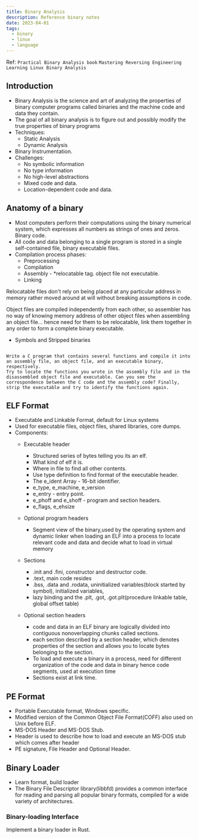 ```yaml
---
title: Binary Analysis
description: Reference binary notes
date: 2023-04-01
tags:
  - binary
  - linux
  - language
---
```

Ref:
`Practical Binary Analysis book`
`Mastering Reversing Engineering`
`Learning Linux Binary Analysis`

## Introduction

- Binary Analysis is the science and art of analyzing the properties of binary computer programs called binaries and the machine code and data they contain.
- The goal of all binary analysis is to figure out and possibly modify the true properties of binary programs
- Techniques: 
  - Static Analysis
  - Dynamic Analysis
- Binary Instrumentation.
- Challenges:
  - No symbolic information
  - No type information
  - No high-level abstractions
  - Mixed code and data.
  - Location-dependent code and data.

## Anatomy of a binary

- Most computers perform their computations using the binary numerical system, which expresses all numbers as strings of ones and zeros. Binary code.
- All code and data belonging to a single program is stored in a single self-contained file, binary executable files.
- Compilation process phases:
  - Preprocessing
  - Compilation
  - Assembly - *relocatable tag. object file not executable.
  - Linking
  
Relocatable files don't rely on being placed at any particular address in memory rather moved around at will without breaking assumptions in code.

Object files are compiled independently from each other, so assembler has no way of knowing memory address of other object files when assembling an object file...
hence need for them to be relocatable, link them together in any order to form a complete binary executable.

- Symbols and Stripped binaries

```eng

Write a C program that contains several functions and compile it into
an assembly file, an object file, and an executable binary, respectively.
Try to locate the functions you wrote in the assembly file and in the
disassembled object file and executable. Can you see the
correspondence between the C code and the assembly code? Finally,
strip the executable and try to identify the functions again.

```

## ELF Format

- Executable and Linkable Format, default for Linux systems
- Used for executable files, object files, shared libraries, core dumps.
- Components:
  - Executable header
    - Structured series of bytes telling you its an elf.
    - What kind of elf it is.
    - Where in file to find all other contents.
    - Use type definition to find format of the executable header.
    - The e_ident Array - 16-bit identifier.
    - e_type, e_machine, e_version
    - e_entry - entry point.
    - e_phoff and e_shoff - program and section headers.
    - e_flags, e_ehsize
  
  - Optional program headers
    - Segment view of the binary,used by the operating system and dynamic linker when loading an ELF into a process to locate relevant code and data and decide what to load in virtual memory
  
  - Sections
    - .init and .fini, constructor and destructor code.
    - .text, main code resides
    - .bss, .data and .rodata, uninitialized variables(block started by symbol), initialized variables, 
    - lazy binding and the .plt, .got, .got.plt(procedure linkable table, global offset table)
  
  - Optional section headers
    - code and data in an ELF binary are logically divided into contiguous nonoverlapping chunks called sections.
    - each section described by a section header, which denotes properties of the section and allows you to locate bytes belonging to the section.
    - To load and execute a binary in a process, need for different organization of the code and data in binary hence code segments, used at execution time
    - Sections exist at link time.

## PE Format

- Portable Executable format, Windows specific.
- Modified version of the Common Object File Format(COFF) also used on Unix before ELF.
- MS-DOS Header and MS-DOS Stub.
- Header is used to describe how to load and execute an MS-DOS stub which comes after header
- PE signature, File Header and Optional Header.

## Binary Loader

- Learn format, build loader
- The Binary File Descriptor library(libbfd) provides a common interface for reading and parsing all popular binary formats, compiled for a wide variety of architectures.

### Binary-loading Interface

Implement a binary loader in Rust.
